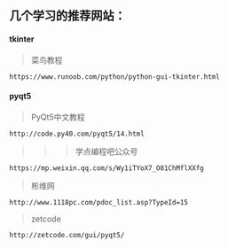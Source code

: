## 几个学习的推荐网站：

#### tkinter

> 菜鸟教程
```
https://www.runoob.com/python/python-gui-tkinter.html
```


#### pyqt5

> PyQt5中文教程
```
http://code.py40.com/pyqt5/14.html
```

>>> 学点编程吧公众号
```
https://mp.weixin.qq.com/s/Wy1iTYoX7_O81ChMflXXfg
```

> 彬维网
```
http://www.1118pc.com/pdoc_list.asp?TypeId=15
```

> zetcode
```
http://zetcode.com/gui/pyqt5/
```